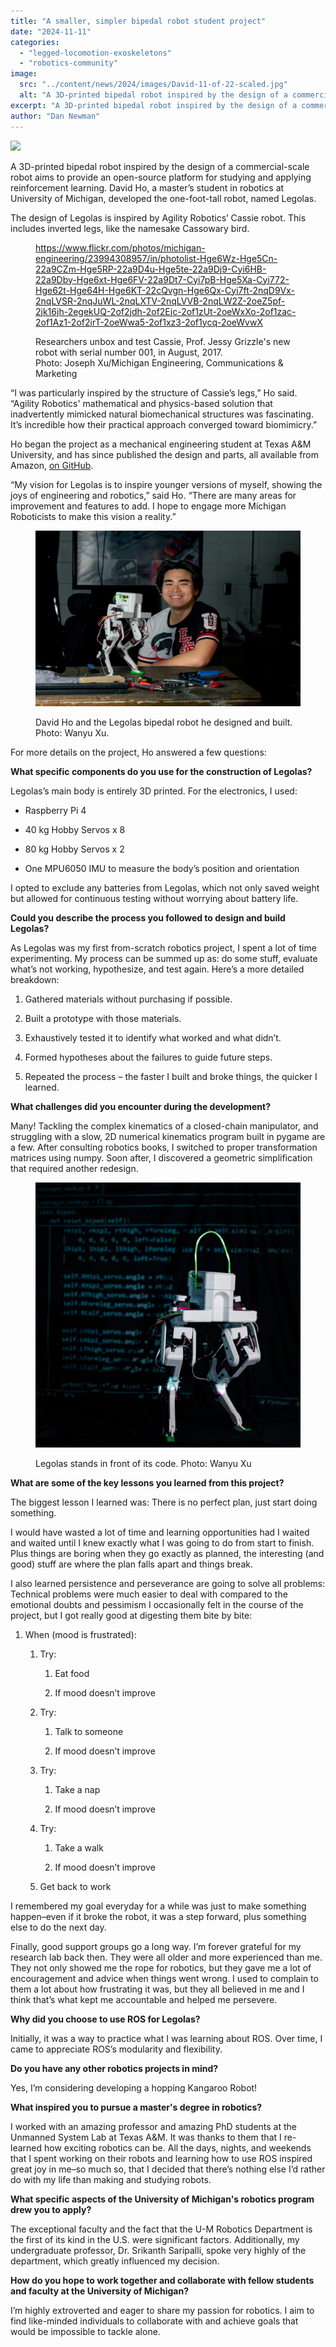 ```yaml
---
title: "A smaller, simpler bipedal robot student project"
date: "2024-11-11"
categories: 
  - "legged-locomotion-exoskeletons"
  - "robotics-community"
image: 
  src: "../content/news/2024/images/David-11-of-22-scaled.jpg"
  alt: "A 3D-printed bipedal robot inspired by the design of a commercial-scale robot aims to provide an open-source platform for studying and applying reinforcement learning."
excerpt: "A 3D-printed bipedal robot inspired by the design of a commercial-scale robot aims to provide an open-source platform for studying and applying reinforcement learning."
author: "Dan Newman"
---
```


![](https://lh7-rt.googleusercontent.com/docsz/AD_4nXdqi0FHrluCgDEoIp5-dU4TNoJMPf-Dp0DK-SUi11Pn4tPXCs7wTqKicNq9HuLL0chugwyY7XXbYtgigDiJaczkBvPAx7rUBA1_CexaWByvMG7hdxkwJpLBL7-8tvnocmaMm43V?key=M8YMg5SjM3ghujloSBwXoVWs)

A 3D-printed bipedal robot inspired by the design of a commercial-scale robot aims to provide an open-source platform for studying and applying reinforcement learning. David Ho, a master’s student in robotics at University of Michigan, developed the one-foot-tall robot, named Legolas.

The design of Legolas is inspired by Agility Robotics’ Cassie robot. This includes inverted legs, like the namesake Cassowary bird.

<!--more-->

<figure>

https://www.flickr.com/photos/michigan-engineering/23994308957/in/photolist-Hge6Wz-Hge5Cn-22a9CZm-Hge5RP-22a9D4u-Hge5te-22a9Dj9-Cyi6HB-22a9Dby-Hge6xt-Hge6FV-22a9Dt7-Cyi7pB-Hge5Xa-Cyi772-Hge62t-Hge64H-Hge6KT-22cQvgn-Hge6Qx-Cyi7ft-2nqD9Vx-2nqLVSR-2nqJuWL-2nqLXTV-2nqLVVB-2nqLW2Z-2oeZ5pf-2jk16jh-2egekUQ-2of2jdh-2of2Ejc-2of1zUt-2oeWxXo-2of1zac-2of1Az1-2of2irT-2oeWwa5-2of1xz3-2of1ycq-2oeWvwX

<figcaption>

Researchers unbox and test Cassie, Prof. Jessy Grizzle's new robot with serial number 001, in August, 2017. 
   
Photo: Joseph Xu/Michigan Engineering, Communications & Marketing  
  


</figcaption>



</figure>

“I was particularly inspired by the structure of Cassie’s legs,” Ho said. “Agility Robotics' mathematical and physics-based solution that inadvertently mimicked natural biomechanical structures was fascinating. It’s incredible how their practical approach converged toward biomimicry.”

Ho began the project as a mechanical engineering student at Texas A&M University, and has since published the design and parts, all available from Amazon, [on GitHub](https://github.com/daviddoo02/Legolas-an-open-source-biped/tree/main).

“My vision for Legolas is to inspire younger versions of myself, showing the joys of engineering and robotics,” said Ho. “There are many areas for improvement and features to add. I hope to engage more Michigan Roboticists to make this vision a reality.”

<figure>

![](images/David-15-of-22-copy.jpg)

<figcaption>

David Ho and the Legolas bipedal robot he designed and built. Photo: Wanyu Xu.

</figcaption>

</figure>

For more details on the project, Ho answered a few questions:

**What specific components do you use for the construction of Legolas?**

Legolas’s main body is entirely 3D printed. For the electronics, I used:

- Raspberry Pi 4

- 40 kg Hobby Servos x 8

- 80 kg Hobby Servos x 2

- One MPU6050 IMU to measure the body’s position and orientation

I opted to exclude any batteries from Legolas, which not only saved weight but allowed for continuous testing without worrying about battery life.

**Could you describe the process you followed to design and build Legolas?**

As Legolas was my first from-scratch robotics project, I spent a lot of time experimenting. My process can be summed up as: do some stuff, evaluate what’s not working, hypothesize, and test again. Here’s a more detailed breakdown:

1. Gathered materials without purchasing if possible.

2. Built a prototype with those materials.

3. Exhaustively tested it to identify what worked and what didn’t.

4. Formed hypotheses about the failures to guide future steps.

5. Repeated the process – the faster I built and broke things, the quicker I learned.

**What challenges did you encounter during the development?**

Many! Tackling the complex kinematics of a closed-chain manipulator, and struggling with a slow, 2D numerical kinematics program built in pygame are a few. After consulting robotics books, I switched to proper transformation matrices using numpy. Soon after, I discovered a geometric simplification that required another redesign.

<figure>

![Legolas biped robot stands in front of some of its code on a screen](images/David-11-of-22-1024x1024.jpg)

<figcaption>

Legolas stands in front of its code. Photo: Wanyu Xu

</figcaption>

</figure>

**What are some of the key lessons you learned from this project?**

The biggest lesson I learned was: There is no perfect plan, just start doing something.

I would have wasted a lot of time and learning opportunities had I waited and waited until I knew exactly what I was going to do from start to finish. Plus things are boring when they go exactly as planned, the interesting (and good) stuff are where the plan falls apart and things break.

I also learned persistence and perseverance are going to solve all problems: Technical problems were much easier to deal with compared to the emotional doubts and pessimism I occasionally felt in the course of the project, but I got really good at digesting them bite by bite:

1. When (mood is frustrated):
    1. Try:
        1. Eat food
        
        3. If mood doesn’t improve
    
    3. Try:
        1. Talk to someone
        
        3. If mood doesn’t improve
    
    5. Try:
        1. Take a nap
        
        3. If mood doesn’t improve
    
    7. Try:
        1. Take a walk
        
        3. If mood doesn’t improve
    
    9. Get back to work

I remembered my goal everyday for a while was just to make something happen–even if it broke the robot, it was a step forward, plus something else to do the next day.

Finally, good support groups go a long way. I’m forever grateful for my research lab back then. They were all older and more experienced than me. They not only showed me the rope for robotics, but they gave me a lot of encouragement and advice when things went wrong. I used to complain to them a lot about how frustrating it was, but they all believed in me and I think that’s what kept me accountable and helped me persevere.

**Why did you choose to use ROS for Legolas?**

Initially, it was a way to practice what I was learning about ROS. Over time, I came to appreciate ROS’s modularity and flexibility.

**Do you have any other robotics projects in mind?**

Yes, I’m considering developing a hopping Kangaroo Robot!

**What inspired you to pursue a master's degree in robotics?**

I worked with an amazing professor and amazing PhD students at the Unmanned System Lab at Texas A&M. It was thanks to them that I re-learned how exciting robotics can be. All the days, nights, and weekends that I spent working on their robots and learning how to use ROS inspired great joy in me–so much so, that I decided that there’s nothing else I’d rather do with my life than making and studying robots.

**What specific aspects of the University of Michigan's robotics program drew you to apply?**

The exceptional faculty and the fact that the U-M Robotics Department is the first of its kind in the U.S. were significant factors. Additionally, my undergraduate professor, Dr. Srikanth Saripalli, spoke very highly of the department, which greatly influenced my decision.

**How do you hope to work together and collaborate with fellow students and faculty at the University of Michigan?**

I’m highly extroverted and eager to share my passion for robotics. I aim to find like-minded individuals to collaborate with and achieve goals that would be impossible to tackle alone.
